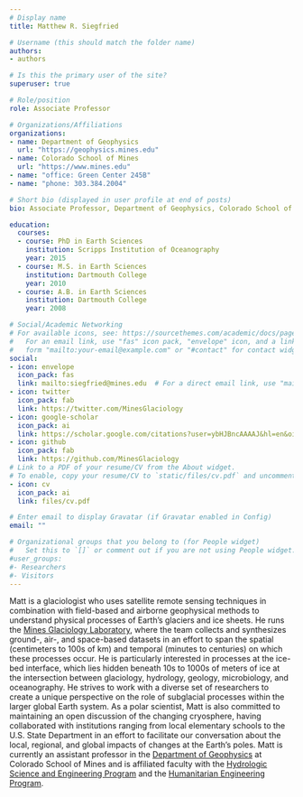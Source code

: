 ```yaml
---
# Display name
title: Matthew R. Siegfried

# Username (this should match the folder name)
authors:
- authors

# Is this the primary user of the site?
superuser: true

# Role/position
role: Associate Professor

# Organizations/Affiliations
organizations:
- name: Department of Geophysics
  url: "https://geophysics.mines.edu"
- name: Colorado School of Mines
  url: "https://www.mines.edu"
- name: "office: Green Center 245B"
- name: "phone: 303.384.2004"

# Short bio (displayed in user profile at end of posts)
bio: Associate Professor, Department of Geophysics, Colorado School of Mines

education:
  courses:
  - course: PhD in Earth Sciences
    institution: Scripps Institution of Oceanography
    year: 2015
  - course: M.S. in Earth Sciences
    institution: Dartmouth College
    year: 2010
  - course: A.B. in Earth Sciences
    institution: Dartmouth College
    year: 2008

# Social/Academic Networking
# For available icons, see: https://sourcethemes.com/academic/docs/page-builder/#icons
#   For an email link, use "fas" icon pack, "envelope" icon, and a link in the
#   form "mailto:your-email@example.com" or "#contact" for contact widget.
social:
- icon: envelope
  icon_pack: fas
  link: mailto:siegfried@mines.edu  # For a direct email link, use "mailto:test@example.org".
- icon: twitter
  icon_pack: fab
  link: https://twitter.com/MinesGlaciology
- icon: google-scholar
  icon_pack: ai
  link: https://scholar.google.com/citations?user=ybHJBncAAAAJ&hl=en&oi=ao
- icon: github
  icon_pack: fab
  link: https://github.com/MinesGlaciology
# Link to a PDF of your resume/CV from the About widget.
# To enable, copy your resume/CV to `static/files/cv.pdf` and uncomment the lines below.
- icon: cv
  icon_pack: ai
  link: files/cv.pdf

# Enter email to display Gravatar (if Gravatar enabled in Config)
email: ""

# Organizational groups that you belong to (for People widget)
#   Set this to `[]` or comment out if you are not using People widget.
#user_groups:
#- Researchers
#- Visitors
---
```


Matt is a glaciologist who uses satellite remote sensing techniques in combination with field-based and airborne geophysical methods to understand physical processes of Earth’s glaciers and ice sheets. He runs the <a href="https://www.mines.edu/glaciology" target="_blank">Mines Glaciology Laboratory</a>, where the team collects and synthesizes ground-, air-, and space-based datasets in an effort to span the spatial (centimeters to 100s of km) and temporal (minutes to centuries) on which these processes occur. He is particularly interested in processes at the ice-bed interface, which lies hidden beneath 10s to 1000s of meters of ice at the intersection between glaciology, hydrology, geology, microbiology, and oceanography. He strives to work with a diverse set of researchers to create a unique perspective on the role of subglacial processes within the larger global Earth system. As a polar scientist, Matt is also committed to maintaining an open discussion of the changing cryosphere, having collaborated with institutions ranging from local elementary schools to the U.S. State Department in an effort to facilitate our conversation about the local, regional, and global impacts of changes at the Earth’s poles. Matt is currently an assistant professor in the <a href="https://geophysics.mines.edu" target="_blank">Department of Geophysics</a> at Colorado School of Mines and is affiliated faculty with the <a href="https://hydrology.mines.edu" target="_blank">Hydrologic Science and Engineering Program</a> and the <a href="https://humanitarian.mines.edu" target="_blank">Humanitarian Engineering Program</a>.
